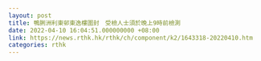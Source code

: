 ```yaml
---
layout: post
title: 鴨脷洲利東邨東逸樓圍封　受檢人士須於晚上9時前檢測
date: 2022-04-10 16:04:51.000000000 +08:00
link: https://news.rthk.hk/rthk/ch/component/k2/1643318-20220410.htm
categories: rthk
---
```



